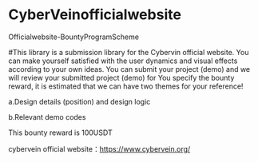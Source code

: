 # CyberVeinofficialwebsite
 Officialwebsite-BountyProgramScheme




#This library is a submission library for the Cyber​​vin official website. You can make yourself satisfied with the user dynamics and visual effects according to your own ideas. You can submit your project (demo) and we will review your submitted project (demo) for You specify the bounty reward, it is estimated that we can have two themes for your reference!

a.Design details (position) and design logic

b.Relevant demo codes

This bounty reward is 100USDT

cybervein official website：https://www.cybervein.org/
